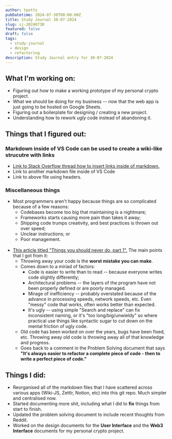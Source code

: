 ```yaml
---
author: tpotts
pubDatetime: 2024-07-30T00:00:00Z
title: Study Journal 30-07-2024
slug: sj-20240730
featured: false
draft: false
tags:
  - study-journal
  - design
  - refactoring
description: Study Journal entry for 30-07-2024
---
```


## What I'm working on:

- Figuring out how to make a working prototype of my personal crypto project.
- What we should be doing for my business -- now that the web app is just going to be hosted on Google Sheets.
- Figuring out a boilerplate for designing / creating a new project.
- Understanding how to rework _ugly_ code instead of abandoning it.

## Things that I figured out:

### Markdown inside of VS Code can be used to create a wiki-like strucutre with links

- [Link to Stack Overflow thread how to insert links inside of markdown.](https://stackoverflow.com/questions/59030873/keyboard-shortcut-in-vscode-for-markdown-links)
- Link to another markdown file inside of VS Code
- Link to above file using headers.

### Miscellaneous things

- Most programmers aren't happy because things are so complicated because of a few reasons:
  - Codebases become too big that maintaining is a nightmare;
  - Frameworks starts causing more pain than takes it away;
  - Shipping code trumps creativity, and best practices is thrown out over speed;
  - Unclear instructions; or
  - Poor management.
    <br>
    <br>
- [This article titled "Things you should never do, part 1".](https://www.joelonsoftware.com/2000/04/06/things-you-should-never-do-part-i/) The main points that I got from it:
  - Throwing away your code is the **worst mistake you can make**.
  - Comes down to a miriad of factors:
    - Code is easier to write than to read -- because everyone writes code slightly differently;
    - Architectural problems -- the layers of the program have not been properly defined or are poorly managed.
    - Mirage of inefficiency -- probably overstated because of the advance in processing speeds, network speeds, etc. Even "messy" code that works, often works better than expected.
    - It's ugly -- using simple "Search and replace" can fix inconsistent naming, or it's "too long/big/unwieldy" so where practical use things like syntactic sugar to cut down on the mental friction of ugly code.
  - Old code has been worked on over the years, bugs have been fixed, etc. Throwing away old code is throwing away all of that knowledge and progress.
  - Goes back to a comment in the Problem Solving document that says **"It's always easier to refactor a complete piece of code - then to write a perfect piece of code."**

## Things I did:

- Reorganised all of the markdown files that I have scattered across various apps (Wiki-JS, Zettlr, Notion, etc) into this git repo. Much simpler and centralised now.
- Started documenting more shit, including what I did to **fix** things from start to finish.
- Updated the problem solving document to include recent thoughts from Reddit.
- Worked on the design documents for the **User Interface** and the **Web3 Interface** documents for my personal crypto project.
